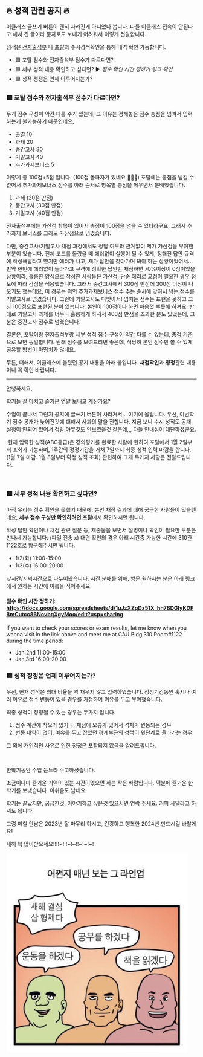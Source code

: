 ## 🔥 성적 관련 공지 🔥


이클래스 글쓰기 버튼이 괜히 사라진게 아니었나 봅니다. 
다들 이클래스 접속이 안된다고 해서 긴 글이라 문자로도 보내기 어려워서 이렇게 전달합니다. 

성적은 [전자출석부](https://att.cau.ac.kr/) 나 [포탈](https://mportal.cau.ac.kr/)의 수시성적확인을 통해 내역 확인 가능합니다. 

* 🟪 포탈 점수와 전자출석부 점수가 다르다면?
* 🟪 세부 성적 내용 확인하고 싶다면?   ▶️ *점수 확인 시간 정하기 링크 확인* 
* 🟪 성적 정정은 언제 이루어지는가?





### 🟪  포탈 점수와 전자출석부 점수가 다르다면? <a name="2scores"></a>


두개 점수 구성이 약간 다를 수가 있는데, 그 이유는 정해놓은 점수 총점을 넘겨서 입력하는게 불가능하기 때문인데요, 

* 출결 10
* 과제 20
* 중간고사 30
* 기말고사 40
* 추가과제보너스 5

이렇게 총 100점+5점 입니다. (100점 돌파자가 있네요 👏👏👏) 포탈에는 총점을 넘길 수 없어서 추가과제보너스 점수를 아래 순서로 항목별 총점을 메우면서 분배했습니다.
1) 과제 (20점 만점)
2) 중간고사 (30점 만점)
3) 기말고사 (40점 만점)

전자출석부에는 가산점 항목이 있어서 총점이 100점을 넘을 수 있더라구요. 그래서 추가과제 보너스를 그래도 가산점으로 넘겼습니다.

다만, 중간고사/기말고사 채점 과정에서도 정답 여부와 관계없이 제가 가산점을 부여한 부분이 있습니다. 
전체 코드를 돌렸을 때 에러없이 실행이 될 수 있게, 정해진 답안 규격에 작성해달라고 했지만 에러가 나고, 제가 답안을 찾아가며 봐야 하는 상황이었어서... 만약 한번에 에러없이 돌아가고 규격에 정확한 답안만 채점하면 70%이상이 0점이었을 상황이라,
훌륭한 양식으로 작성한 사람들은 가산점, 단순 에러로 교정이 필요한 경우 정도에 따라 감점을 적용했습니다. 
그래서 중간고사에서 300점 만점에 300점 이상이 나오기도 했는데요, 이 경우는 위의 추가과제보너스 점수 주는 순서에 맞춰서 넘는 점수를 기말고사로 넘겼습니다. 
그런데 기말고사도 다맞아서! 넘치는 점수는 표현을 못하고 그냥 100점으로 표현된 분이 있습니다. 본인이 100점이다 하면 마음껏 뿌듯해 하셔요. 
반대로 기말고사 과제를 너무나 훌륭하게 하셔서 400점 만점을 초과한 분도 있었는데, 그분은 중간고사 점수로 넘겼습니다. 

결론은, 포탈이랑 전자출석부랑 세부 성적 점수 구성이 약간 다를 수 있는데, 총점 기준으로 보면 동일합니다.
원래 점수를 보여드리면 좋은데, 적당히 본인 점수만 볼 수 있게 공유할 방법이 마땅치가 않네요.  

무튼, 더해서, 이클래스에 올렸던 공지 내용을 아래 붙입니다. 
**채점확인**과 **정정**관련 내용이니 꼭 확인 바랍니다. 




---

안녕하세요, 

학기들 잘 마치고 즐거운 연말 보내고 계신가요? 

수업이 끝나서 그런지 공지에 글쓰기 버튼이 사라져서... 여기에 올립니다. 
우선, 이번학기 점수 공개가 늦어진것에 대해서 사과의 말을 전합니다. 
지금 보니 수시 성적도 공개 설정이 안되어 있어서 정말 아무것도 안보였을것 같은데,,, 다들 인내심이 대단하셨군요.

﻿
현재 입력한 성적(ABC등급)은 강의평가를 완료한 사람에 한하여 포탈에서 1월 2일부터 조회가 가능하며, 
1주간의 정정기간을 거쳐 7일까지 최종 성적 입력 마감을 합니다. (1월 7일 마감. 1월 8일부터 확정 성적 조회)
관련하여 크게 두가지 사항은 전달드립니다.

﻿

### 🟪 세부 성적 내용 확인하고 싶다면?

아직 우리는 점수 확인을 못했기 때문에, 본인 채점 결과에 대해 궁금한 사람들이 있을텐데요, **세부 점수 구성만 확인하려면 포탈**에서 확인하시면 됩니다. 

작성 답안 확인이나 채점 관련 질문 등, 제출물을 보면서 설명이나 확인이 필요한 부분은 만나서 가능합니다. (파일 전송 x)
대면 확인의 경우 아래 시간중 가능한 시간에 310관 1122호로 방문해주시면 됩니다. 

* 1/2(화) 11:00-15:00
* 1/3(수) 16:00-20:00

낮시간/저녁시간으로 나누어봤습니다. 시간 분배를 위해, 방문 원하시는 분은 아래 링크에서 원하는 시간에 이름을 적어주세요.

#### 점수 확인 시간 정하기:  https://docs.google.com/spreadsheets/d/1uJzXZqDz51X_hn7BDGIyKDFBmCutcc8BNovbqXgyMoo/edit?usp=sharing 

If you want to check your scores or exam results, let me know when you wanna visit in the link above and ﻿meet me at CAU Bldg.310 Room#1122 during the time period:
* Jan.2nd 11:00-15:00
* Jan.3rd 16:00-20:00



### 🟪 성적 정정은 언제 이루어지는가?

우선, 현재 성적은 최대 비율을 꽉 채우지 않고 입력하였습니다. 정정기간동안 혹시나 여러 이유로 점수 변동이 있을 경우를 가정하여 여유를 두고 부여했습니다.

최종 성적이 정정될 수 있는 경우는 두가지 입니다.

1) 점수 계산에 착오가 있거나, 채점에 오류가 있어서 석차가 변동되는 경우
2) 변동 내역이 없어, 여유를 두고 잡았던 경계부근의 성적이 윗단계로 올라가는 경우

그 외에 개인적인 사유로 인한 정정은 포함되지 않음을 알려드립니다.

﻿

한학기동안 수업 듣느라 수고하셨습니다.

조금이나마 즐거운 기억이 있는 시간이었으면 하는 작은 바람입니다. 덕분에 즐거운 한학기를 보냈습니다. 아쉬움도 남네요.

학기는 끝났지만, 궁금한것, 이야기하고 싶은것 있으시면 연락 주세요. 커피 사달라고 하셔도 됩니다. 

그럼 며칠 안남은 2023년 잘 마무리 하시고, 건강하고 행복한 2024년 만드시길 바랄게요!

새해 복 많이받으세요!!!!~!!!~!~!!~!~!~!


![](https://github.com/czeropark/CAU23R/blob/main/nyr.jpeg?raw=true)
﻿
